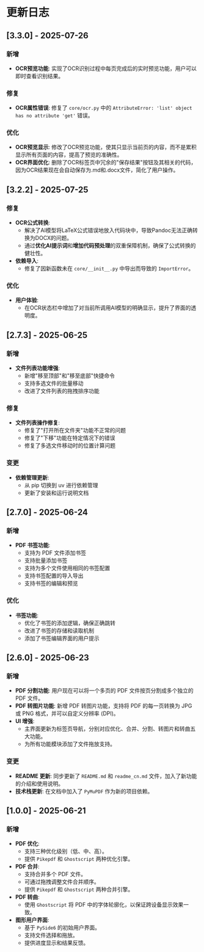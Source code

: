# 更新日志

## [3.3.0] - 2025-07-26

### 新增

- **OCR预览功能**: 实现了OCR识别过程中每页完成后的实时预览功能，用户可以即时查看识别结果。

### 修复

- **OCR属性错误**: 修复了 `core/ocr.py` 中的 `AttributeError: 'list' object has no attribute 'get'` 错误。

### 优化

- **OCR预览显示**: 修改了OCR预览功能，使其只显示当前页的内容，而不是累积显示所有页面的内容，提高了预览的准确性。
- **OCR界面优化**: 删除了OCR标签页中冗余的"保存结果"按钮及其相关的代码，因为OCR结果现在会自动保存为.md和.docx文件，简化了用户操作。

## [3.2.2] - 2025-07-25

### 修复

- **OCR公式转换**:
    - 解决了AI模型将LaTeX公式错误地放入代码块中，导致Pandoc无法正确转换为DOCX的问题。
    - 通过**优化AI提示词**和**增加代码预处理**的双重保障机制，确保了公式转换的健壮性。
- **依赖导入**:
    - 修复了因新函数未在 `core/__init__.py` 中导出而导致的 `ImportError`。

### 优化

- **用户体验**:
    - 在OCR状态栏中增加了对当前所调用AI模型的明确显示，提升了界面的透明度。

## [2.7.3] - 2025-06-25

### 新增

- **文件列表功能增强**:
    - 新增"移至顶部"和"移至底部"快捷命令
    - 支持多选文件的批量移动
    - 改进了文件列表的拖拽排序功能

### 修复

- **文件列表操作修复**:
    - 修复了"打开所在文件夹"功能不正常的问题
    - 修复了"下移"功能在特定情况下的错误
    - 修复了多选文件移动时的位置计算问题

### 变更

- **依赖管理更新**:
    - 从 pip 切换到 uv 进行依赖管理
    - 更新了安装和运行说明文档

## [2.7.0] - 2025-06-24

### 新增

- **PDF 书签功能**: 
    - 支持为 PDF 文件添加书签
    - 支持批量添加书签
    - 支持为多个文件使用相同的书签配置
    - 支持书签配置的导入导出
    - 支持书签的编辑和预览

### 优化

- **书签功能**:
    - 优化了书签的添加逻辑，确保正确跳转
    - 改进了书签的存储和读取机制
    - 添加了书签编辑界面的用户提示

## [2.6.0] - 2025-06-23

### 新增

- **PDF 分割功能**: 用户现在可以将一个多页的 PDF 文件按页分割成多个独立的 PDF 文件。
- **PDF 转图片功能**: 新增 PDF 转图片功能，支持将 PDF 的每一页转换为 JPG 或 PNG 格式，并可以自定义分辨率 (DPI)。
- **UI 增强**:
    - 主界面更新为标签页导航，分别对应优化、合并、分割、转图片和转曲五大功能。
    - 为所有功能模块添加了文件拖放支持。

### 变更

- **README 更新**: 同步更新了 `README.md` 和 `readme_cn.md` 文件，加入了新功能的介绍和使用说明。
- **技术栈更新**: 在文档中加入了 `PyMuPDF` 作为新的项目依赖。

## [1.0.0] - 2025-06-21

### 新增

- **PDF 优化**:
    - 支持三种优化级别（低、中、高）。
    - 提供 `Pikepdf` 和 `Ghostscript` 两种优化引擎。
- **PDF 合并**:
    - 支持合并多个 PDF 文件。
    - 可通过拖拽调整文件合并顺序。
    - 提供 `Pikepdf` 和 `Ghostscript` 两种合并引擎。
- **PDF 转曲**:
    - 使用 `Ghostscript` 将 PDF 中的字体轮廓化，以保证跨设备显示效果一致。
- **图形用户界面**:
    - 基于 `PySide6` 的初始用户界面。
    - 支持文件选择和拖放。
    - 提供进度显示和结果反馈。